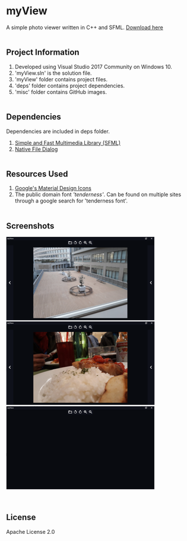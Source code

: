 # myView
A simple photo viewer written in C++ and SFML. [Download here](https://github.com/shahilpravind/myView/releases)
<br><br>

## Project Information
1. Developed using Visual Studio 2017 Community on Windows 10.
2. 'myView.sln' is the solution file.
3. 'myView' folder contains project files.
4. 'deps' folder contains project dependencies.
5. 'misc' folder contains GitHub images.
<br><br>

## Dependencies
Dependencies are included in deps folder.
1. [Simple and Fast Multimedia Library (SFML)](https://www.sfml-dev.org/)
2. [Native File Dialog](https://github.com/mlabbe/nativefiledialog)
<br><br>

## Resources Used
1. [Google's Material Design Icons](https://github.com/google/material-design-icons/)
2. The public domain font *'tenderness'*. Can be found on multiple sites through a google search for 'tenderness font'.
<br><br>

## Screenshots
<p>
  <img src="https://github.com/shahilpravind/myView/blob/master/misc/screenshot1.png" width="400" alt="Screenshot 1">
  <img src="https://github.com/shahilpravind/myView/blob/master/misc/screenshot2.png" width="400" alt="Screenshot 2">
  <img src="https://github.com/shahilpravind/myView/blob/master/misc/screenshot3.png" width="400" alt="Screenshot 3">
</p>
<br>

## License
Apache License 2.0
